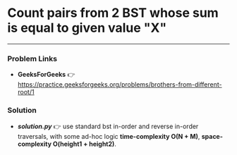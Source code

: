 # Count pairs from 2 BST whose sum is equal to given value "X"

---

### Problem Links
- **__GeeksForGeeks__** :point_right: https://practice.geeksforgeeks.org/problems/brothers-from-different-root/1

### Solution
- **_solution.py_** :point_right: use standard bst in-order and reverse in-order traversals, with some ad-hoc logic **time-complexity O(N + M)**, **space-complexity O(height1 + height2)**.
